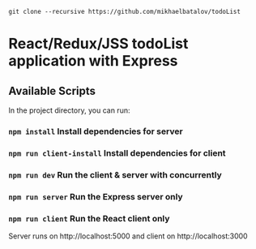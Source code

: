 `git clone --recursive https://github.com/mikhaelbatalov/todoList`

# React/Redux/JSS todoList application with Express

## Available Scripts

In the project directory, you can run:

### `npm install` Install dependencies for server

### `npm run client-install` Install dependencies for client

### `npm run dev` Run the client & server with concurrently

### `npm run server` Run the Express server only

### `npm run client` Run the React client only

Server runs on http://localhost:5000 and client on http://localhost:3000
